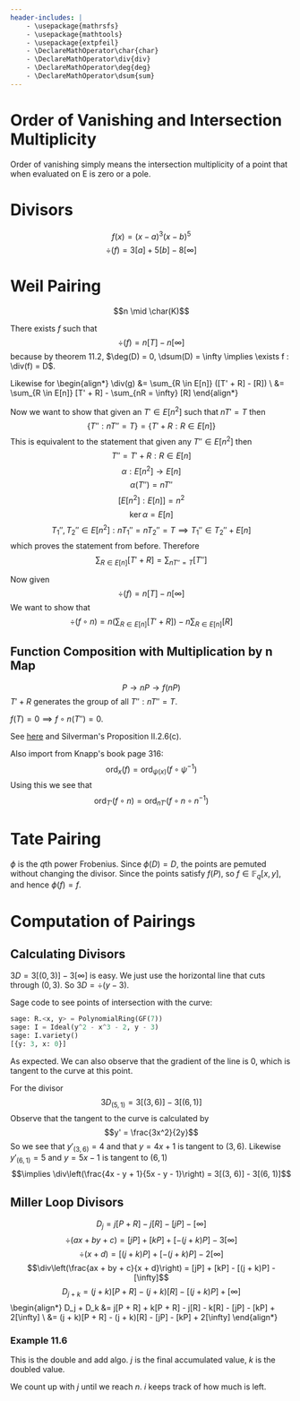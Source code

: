 ```yaml
---
header-includes: |
    - \usepackage{mathrsfs}
    - \usepackage{mathtools}
    - \usepackage{extpfeil}
    - \DeclareMathOperator\char{char}
    - \DeclareMathOperator\div{div}
    - \DeclareMathOperator\deg{deg}
    - \DeclareMathOperator\dsum{sum}
---
```


# Order of Vanishing and Intersection Multiplicity

Order of vanishing simply means the intersection multiplicity of a point that when evaluated
on E is zero or a pole.

# Divisors

$$f(x) = (x - a)^3 (x - b)^5$$
$$\div(f) = 3[a] + 5[b] - 8[\infty]$$

# Weil Pairing

$$n \mid \char(K)$$

There exists $f$ such that
$$\div(f) = n[T] - n[\infty]$$
because by theorem 11.2, $\deg(D) = 0, \dsum(D) = \infty \implies \exists f : \div(f) = D$.

Likewise for
\begin{align*}
\div(g) &= \sum_{R \in E[n]} ([T' + R] - [R]) \\
        &= \sum_{R \in E[n]} [T' + R] - \sum_{nR = \infty} [R]
\end{align*}

Now we want to show that given an $T' \in E[n^2]$ such that $nT' = T$ then
$$\{ T'' : nT'' = T \} = \{ T' + R : R \in E[n] \}$$
This is equivalent to the statement that given any $T'' \in E[n^2]$ then
$$T'' = T' + R : R \in E[n]$$
$$\alpha: E[n^2] \rightarrow E[n]$$
$$\alpha(T'') = nT''$$
$$[E[n^2] : E[n]] = n^2$$
$$\ker \alpha = E[n]$$
$$T_1'', T_2'' \in E[n^2] : nT_1'' = nT_2'' = T \implies T_1'' \in T_2'' + E[n]$$
which proves the statement from before. Therefore
$$\sum_{R \in E[n]} [T' + R] = \sum_{nT'' = T} [T'']$$

Now given
$$\div(f) = n[T] - n[\infty]$$
We want to show that
$$\div(f \circ n) = n \left(\sum_{R \in E[n]} [T' + R]\right) - n \sum_{R \in E[n]} [R]$$

## Function Composition with Multiplication by n Map

$$P \rightarrow nP \rightarrow f(nP)$$
$T' + R$ generates the group of all $T'' : nT'' = T$.

$f(T) = 0 \implies f \circ n (T'') = 0$.

See [here](https://math.stackexchange.com/questions/4478125/divisors-function-composition-with-multiplication-by-n-map-on-elliptic-curve)
and Silverman's Proposition II.2.6(c).

Also import from Knapp's book page 316:
$$\textrm{ord}_x(f) = \textrm{ord}_{\psi(x)}(f \circ \psi^{-1})$$
Using this we see that
$$\textrm{ord}_{T'}(f \circ n) = \textrm{ord}_{nT'}(f \circ n \circ n^{-1})$$

# Tate Pairing

$\phi$ is the $q$th power Frobenius. Since $\phi(D) = D$, the points are pemuted without changing the divisor. Since the points satisfy $f(P)$, so $f \in \mathbb{F}_q[x, y]$, and hence $\phi(f) = f$.

# Computation of Pairings

## Calculating Divisors

$3D = 3[(0, 3)] - 3[\infty]$ is easy. We just use the horizontal line that cuts through $(0, 3)$. So $3D = \div(y - 3)$.

Sage code to see points of intersection with the curve:

```python
sage: R.<x, y> = PolynomialRing(GF(7))
sage: I = Ideal(y^2 - x^3 - 2, y - 3)
sage: I.variety()
[{y: 3, x: 0}]
```

As expected. We can also observe that the gradient of the line is 0, which is tangent to the curve at this point.

For the divisor
$$3D_{(5, 1)} = 3[(3, 6)] - 3[(6, 1)]$$
Observe that the tangent to the curve is calculated by
$$y' = \frac{3x^2}{2y}$$
So we see that $y'_{(3, 6)} = 4$ and that $y = 4x + 1$ is tangent to $(3, 6)$. Likewise $y'_{(6, 1)} = 5$ and $y = 5x - 1$ is tangent to $(6, 1)$
$$\implies \div\left(\frac{4x - y + 1}{5x - y - 1}\right) = 3[(3, 6)] - 3[(6, 1)]$$

## Miller Loop Divisors

$$D_j = j[P + R] - j[R] - [jP] - [\infty]$$
$$\div(ax + by + c) = [jP] + [kP] + [-(j + k)P] - 3[\infty]$$
$$\div(x + d) = [(j + k)P] + [-(j + k)P] - 2[\infty]$$
$$\div\left(\frac{ax + by + c}{x + d}\right) = [jP] + [kP] - [(j + k)P] - [\infty]$$
$$D_{j + k} = (j + k)[P + R] - (j + k)[R] - [(j + k)P] + [\infty]$$
\begin{align*}
D_j + D_k &= j[P + R] + k[P + R] - j[R] - k[R] - [jP] - [kP] + 2[\infty] \\
    &= (j + k)[P + R] - (j + k)[R] - [jP] - [kP] + 2[\infty]
\end{align*}

### Example 11.6

This is the double and add algo. $j$ is the final accumulated value, $k$ is the doubled value.

We count up with $j$ until we reach $n$. $i$ keeps track of how much is left.
